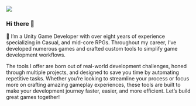 ![](https://komarev.com/ghpvc/?username=nbhung100914&color=blueviolet&style=flat-square)

### Hi there 👋

👋 I’m a Unity Game Developer with over eight years of experience specializing in Casual, and mid-core RPGs. Throughout my career, I’ve developed numerous games and crafted custom tools to simplify game development workflows.

The tools I offer are born out of real-world development challenges, honed through multiple projects, and designed to save you time by automating repetitive tasks. Whether you’re looking to streamline your process or focus more on crafting amazing gameplay experiences, these tools are built to make your development journey faster, easier, and more efficient. Let’s build great games together!